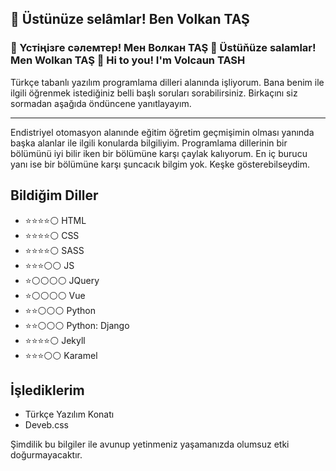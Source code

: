 ## 👋 Üstünüze selâmlar! Ben Volkan TAŞ
### 👋 Үстіңiзге сәлемтер! Мен Волкан TAŞ 👋 Üstüňüze salamlar! Men Wolkan TAŞ 👋 Hi to you! I'm Volcaun TASH

Türkçe tabanlı yazılım programlama dilleri alanında işliyorum. Bana benim ile ilgili öğrenmek istediğiniz belli başlı soruları sorabilirsiniz. Birkaçını siz sormadan aşağıda öndüncene yanıtlayayım.


---  

Endistriyel otomasyon alanınde eğitim öğretim geçmişimin olması yanında başka alanlar ile ilgili konularda bilgiliyim. Programlama dillerinin bir bölümünü iyi bilir iken bir bölümüne karşı çaylak kalıyorum. En iç burucu yanı ise bir bölümüne karşı şuncacık bilgim yok. Keşke gösterebilseydim.

## Bildiğim Diller

- ⭐⭐⭐⭐⚪ HTML  
- ⭐⭐⭐⭐⚪ CSS  
- ⭐⭐⭐⭐⚪ SASS
- ⭐⭐⭐⚪⚪ JS
- ⭐⚪⚪⚪⚪ JQuery
- ⭐⚪⚪⚪⚪ Vue  
- ⭐⭐⚪⚪⚪ Python  
- ⭐⭐⚪⚪⚪ Python: Django  
- ⭐⭐⭐⭐⚪ Jekyll  
- ⭐⭐⭐⚪⚪ Karamel  

## İşlediklerim

- Türkçe Yazılım Konatı  
- Deveb.css

Şimdilik bu bilgiler ile avunup yetinmeniz yaşamanızda olumsuz etki doğurmayacaktır.
<!--
**volkantash/volkantash** is a ✨ _special_ ✨ repository because its `README.md` (this file) appears on your GitHub profile.

Here are some ideas to get you started:

- 🔭 I’m currently working on ...
- 🌱 I’m currently learning ...
- 👯 I’m looking to collaborate on ...
- 🤔 I’m looking for help with ...
- 💬 Ask me about ...
- 📫 How to reach me: ...
- 😄 Pronouns: ...
- ⚡ Fun fact: ...
-->
